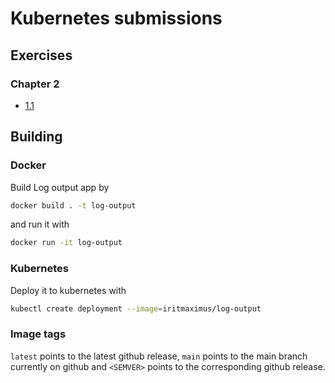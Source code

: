 # Kubernetes submissions

## Exercises

### Chapter 2
* [1.1](https://github.com/iritmaximus/devops-with-kubernetes/tree/1.1.0)

## Building
### Docker
Build Log output app by 
```bash
docker build . -t log-output
```

and run it with

```bash
docker run -it log-output
```

### Kubernetes
Deploy it to kubernetes with 
```bash
kubectl create deployment --image=iritmaximus/log-output
```

### Image tags
`latest` points to the latest github release, `main` points to the main branch currently on github and 
`<SEMVER>` points to the corresponding github release.
